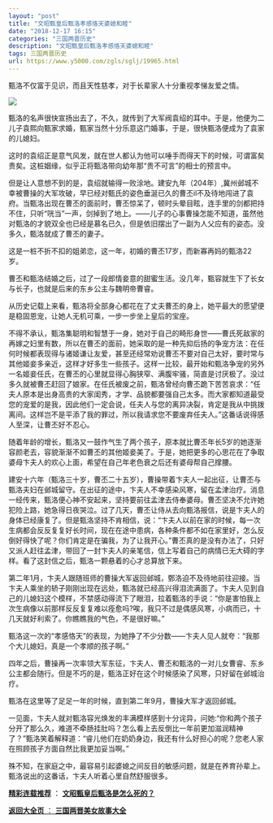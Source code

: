 ```yaml
---
layout: "post"
title: "文昭甄皇后甄洛孝感恪天婆媳和睦"
date: "2018-12-17 16:15"
categories: "三国两晋历史"
description: "文昭甄皇后甄洛孝感恪天婆媳和睦"
tags: 三国两晋历史
url: https://www.y5000.com/zgls/sglj/19965.html
---
```






甄洛不仅富于见识，而且天性慈孝，对于长辈家人十分重视孝悌友爱之情。

![](https://img.y5000.com/uploads/allimg/170427/6-1F42G51159561.jpg)

甄洛的名声很快宣扬出去了，不久，就传到了大军阀袁绍的耳中。于是，他便为二儿子袁熙向甄家求婚，甄家当然十分乐意这门婚事，于是，很快甄洛便成为了袁家的儿媳妇。

这时的袁绍正是意气风发，就在世人都认为他可以唾手而得天下的时候，可谓富矣贵矣。这桩姻缘，似乎正将甄洛带向幼年那“贵不可言”的相士的预言中。

但是让人意想不到的是，袁绍就输得一败涂地。建安九年（204年）,冀州邺城不幸被曹操的大军攻破，早已经对甄氏的姿色垂涎已久的曹丕il不及待地闯进了袁府。当甄洛出现在曹丕的面前时，曹丕惊呆了，顿时头晕目眩，连手里的剑都把持不住，只听“咣当”一声，剑掉到了地上。——儿子的心事曹操怎能不知道，虽然他对甄洛的才貌双全也已经是慕名已久，但是依旧摆出了一副为人父应有的姿态。没多久，甄洛就成了曹丕的妻子。

这是一桩不折不扣的姐弟恋，这一年，初婚的曹丕17岁，而新寡再妈的甄洛22岁。

曹丕和甄洛结婚之后，过了一段郎情妾意的甜蜜生活。没几年，甄容就生下了长女与长子，也就是后来的东乡公主与魏明帝曹睿。

从历史记载上来看，甄洛将全部身心都花在了丈夫曹丕的身上，她平最大的愿望便是稳固恩宠，让她人无机可乘，一步一步坐上皇后的宝座。

不得不承认，甄洛集聪明和智慧于一身，她对于自己的畸形身世——曹氏死敌家的再嫁之妇里有数，所以在曹丕的面前，她采取的是一种先抑后扬的争宠方法：在任何时候都表现得与诸姬谦让友爱，甚至还经常劝说曹丕不要对自己太好，要时常与其他姬妾多亲近，这样才好多生一些孩子。这样一比较，最开始和甄洛争宠的另外一名姬妾任氏，在曹丕的心里就显得心胸狭窄、满腹牢骚，简直是讨厌极了。没过多久就被曹丕赶回了娘家。在任氏被废之前，甄洛曾经向曹丕跪下苦苦哀求：“任夫人原本是出身高贵的大家闺秀，才学、品貌都要强自己太多。而大家都知道最受您的宠爱的是我，因此他们一定会说，任夫人与您的离异决裂，肯定是我从中挑拨离间。这样岂不是平添了我的罪过，所以我请求您不要废弃任夫人。”这番话说得感人至深，让曹丕好不忍心。

随着年龄的增长，甄洛又一鼓作气生了两个孩子，原本就比曹丕年长5岁的她逐渐容颜老去，容貌渐渐不如曹丕的其他姬妾美了。于是，她把更多的心思花在了争取婆母卞夫人的欢心上面，希望在自己年老色衰之后还有婆母帮自己撑腰。

建安十六年（甄洛三十岁，曹丕二十五岁），曹操带着卞夫人一起出征，让曹丕与甄洛夫妇在邺城留守。在出征的途中，卞夫人不幸感染风寒，留在孟津治疗。消息一经传来，甄洛便心神不安起来，坚持要前往孟津去侍奉婆母。曹丕坚决不允许她犯险上路，她急得日夜哭泣。过了几天，曹丕让侍从去向甄洛报信，说是卞夫人的身体已经康复了。但是甄洛坚持不肯相信，说：“卞夫人以前在家的时候，每一次生病都会反反复复好长时间，现在在途中患病，各种条件都不如在家里好，怎么反倒好得快了呢？你们肯定是在骗我，为了让我开心。”曹丕真的是没有办法了，只好又派人赶往孟津，带回了一封卞夫人的亲笔信，信上写着自己的病情已无大碍的字样。看了这封信之后，甄洛一颗悬着的心才总算放下来。

第二年1月，卞夫人跟随班师的曹操大军返回邺城，鄄洛迫不及待地前往迎接。当卞夫人乘坐的轿子刚刚出现在远处，甄洛就已经高兴得泪流满面了。卞夫人见到自己的儿媳妇这个模样，不禁感动得流下了眼泪，拉着甄洛的手说：“你是害怕我上次生病像以前那样反反复复难以痊愈吗?唉，我只不过是偶感风寒，小病而已，十几天就好利索了。你瞧瞧我的气色，不是很好嘛。”

甄洛这一次的“孝感恪天”的表现，为她挣了不少分数——卞夫人见人就夸：“我那个大儿媳妇，真是一个孝顺的孩子啊。”

四年之后，曹操再一次率领大军东征，卞夫人、曹丕和甄洛的一对儿女曹睿、东乡公主都会随行。但是不巧的是，甄洛正好在这个时候感染了风寒，只好留在邺城治疗。

甄洛在这里等了足足一年的时候，直到第二年9月，曹操大军才返回邺城。

一见面，卞夫人就对甄洛容光焕发的丰满模样感到十分诧异，问她:“你和两个孩子分开了那么久，难道不牵肠挂肚吗？怎么看上去反倒比一年前更加滋润精神了？”甄洛笑着解释道：“睿儿他们在奶奶身边，我还有什么好担心的呢？您老人家在照顾孩子方面自然比我更加妥当啊。”

殊不知，在家庭之中，最容易引起婆媳之间反目的敏感问题，就是在养育孙辈上。甄洛说出的这番话，卞夫人听着心里自然舒服很多。

**[精彩连载推荐](https://www.y5000.com/zgls/sglj/19966.html)** ：
**[文昭甄皇后甄洛是怎么死的？](https://www.y5000.com/zgls/sglj/19966.html)**

[**返回大全页** ： **三国两晋美女故事大全**](https://www.y5000.com/zgls/sglj/19752.html)
